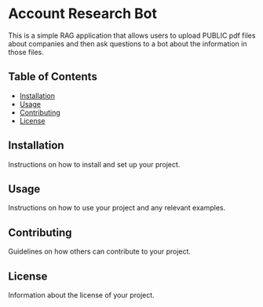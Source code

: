 # Account Research Bot

This is a simple RAG application that allows users to upload PUBLIC pdf files about companies and then ask questions to a bot about the information in those files.

## Table of Contents

- [Installation](#installation)
- [Usage](#usage)
- [Contributing](#contributing)
- [License](#license)

## Installation

Instructions on how to install and set up your project.

## Usage

Instructions on how to use your project and any relevant examples.

## Contributing

Guidelines on how others can contribute to your project.

## License

Information about the license of your project.
